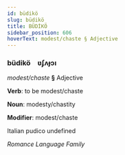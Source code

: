 ```yaml
---
id: büdikö
slug: büdikö
title: BÜDİKÖ
sidebar_position: 606
hoverText: modest/chaste § Adjective
---
```


### büdikö&emsp;<span kind="abugida">ʋʄʌɟɔı</span>

*modest/chaste* **§** Adjective

**Verb**: to be modest/chaste

**Noun**: modesty/chastity

**Modifier**: modest/chaste

Italian pudico undefined

*Romance Language Family*